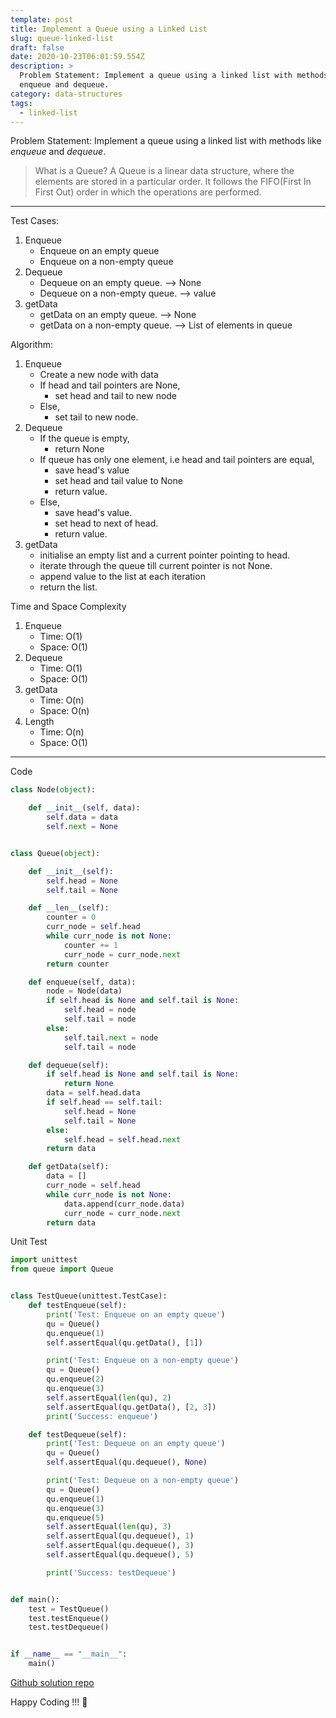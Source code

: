```yaml
---
template: post
title: Implement a Queue using a Linked List
slug: queue-linked-list
draft: false
date: 2020-10-23T06:01:59.554Z
description: >
  Problem Statement: Implement a queue using a linked list with methods like
  enqueue and dequeue.
category: data-structures
tags:
  - linked-list
---
```

Problem Statement: Implement a queue using a linked list with methods like *enqueue* and *dequeue*.

> What is a Queue?
A Queue is a linear data structure, where the elements are stored in a particular order. It follows the FIFO(First In First Out) order in which the operations are performed.

***

Test Cases:
1. Enqueue
    * Enqueue on an empty queue
    * Enqueue on a non-empty queue
2. Dequeue
    * Dequeue on an empty queue. --> None
    * Dequeue on a non-empty queue. --> value
3. getData
    * getData on an empty queue. --> None
    * getData on a non-empty queue. --> List of elements in queue

Algorithm:
1. Enqueue
    * Create a new node with data
    * If head and tail pointers are None,
        * set head and tail to new node
    * Else,
        * set tail to new node.
2. Dequeue
    * If the queue is empty,
        * return None
    * If queue has only one element, i.e head and tail pointers are equal,
        * save head's value
        * set head and tail value to None
        * return value.
    * Else,
        * save head's value.
        * set head to next of head.
        * return value.
3. getData
    * initialise an empty list and a current pointer pointing to head.
    * iterate through the queue till current pointer is not None.
    * append value to the list at each iteration
    * return the list.

Time and Space Complexity
1. Enqueue
    * Time: O(1)
    * Space: O(1)
2. Dequeue
    * Time: O(1)
    * Space: O(1)
3. getData
    * Time: O(n)
    * Space: O(n)
4. Length
    * Time: O(n)
    * Space: O(1)

***

Code
```python
class Node(object):

    def __init__(self, data):
        self.data = data
        self.next = None


class Queue(object):

    def __init__(self):
        self.head = None
        self.tail = None

    def __len__(self):
        counter = 0
        curr_node = self.head
        while curr_node is not None:
            counter += 1
            curr_node = curr_node.next
        return counter

    def enqueue(self, data):
        node = Node(data)
        if self.head is None and self.tail is None:
            self.head = node
            self.tail = node
        else:
            self.tail.next = node
            self.tail = node

    def dequeue(self):
        if self.head is None and self.tail is None:
            return None
        data = self.head.data
        if self.head == self.tail:
            self.head = None
            self.tail = None
        else:
            self.head = self.head.next
        return data

    def getData(self):
        data = []
        curr_node = self.head
        while curr_node is not None:
            data.append(curr_node.data)
            curr_node = curr_node.next
        return data
```

Unit Test
```python
import unittest
from queue import Queue


class TestQueue(unittest.TestCase):
    def testEnqueue(self):
        print('Test: Enqueue on an empty queue')
        qu = Queue()
        qu.enqueue(1)
        self.assertEqual(qu.getData(), [1])

        print('Test: Enqueue on a non-empty queue')
        qu = Queue()
        qu.enqueue(2)
        qu.enqueue(3)
        self.assertEqual(len(qu), 2)
        self.assertEqual(qu.getData(), [2, 3])
        print('Success: enqueue')

    def testDequeue(self):
        print('Test: Dequeue on an empty queue')
        qu = Queue()
        self.assertEqual(qu.dequeue(), None)

        print('Test: Dequeue on a non-empty queue')
        qu = Queue()
        qu.enqueue(1)
        qu.enqueue(3)
        qu.enqueue(5)
        self.assertEqual(len(qu), 3)
        self.assertEqual(qu.dequeue(), 1)
        self.assertEqual(qu.dequeue(), 3)
        self.assertEqual(qu.dequeue(), 5)

        print('Success: testDequeue')


def main():
    test = TestQueue()
    test.testEnqueue()
    test.testDequeue()


if __name__ == "__main__":
    main()
```

[Github solution repo](https://github.com/Codewithml/coding-problems-solutions/tree/master/stacks-queues/queue/queue-linked-list)

Happy Coding !!! :star2: